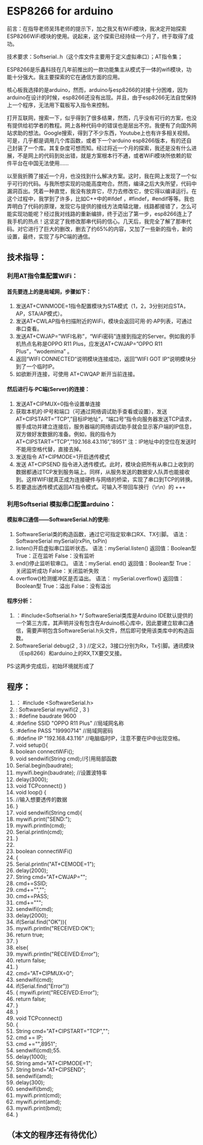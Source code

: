 

ESP8266 for arduino 
====== 
前言：在指导老师吴玮老师的提示下，加之我又有WiFi模块，我决定开始探索ESP8266WiFi模块的使用。说起来，这个探索已经持续一个月了，终于取得了成功。
 
技术要求：Softserial..h（这个库文件主要用于定义虚拟串口）；AT指令集；
  
  ESP8266是乐鑫科技在几年前推出的一款功能集主从模式于一体的wifi模块，功能十分强大。我主要探索的它在通信方面的应用。

  核心板我选择的是arduino，然而，arduino与esp8266的对接十分困难，因为arduino在设计的时候，esp8266还没有出现。并且，由于esp8266无法自觉保持上一个程序，无法用下载板写入指令来控制。

  打开互联网，搜索一下，似乎得到了很多结果，然而，几乎没有可行的方案，也没有提供给初学者的教程。网上各种代码中的错误也是层出不穷。我便有了向国外网站求助的想法。Google搜索，得到了不少东西，Youtube上也有许多相关视频。可是，几乎都是调用几个库函数，或者下一个arduino esp8266版本，有的还自己封装了一个库。其复杂度可想而知。经过将近一个月的探索，我还是没有什么进展，不是网上的代码到处出错，就是方案根本行不通，或者WiFi模块所依赖的软件平台在中国无法使用……

  以至我折腾了接近一个月，也没找到什么解决方案。这时，我在网上发现了一个似乎可行的代码。与我所想实现的功能高度吻合。然而，编译之后大失所望，代码中漏洞百出。凭着一种直觉，我没有放弃它，尽力去修改它，使它得以编译运行。在这个过程中，我学到了许多，比如C++中的#ifdef ，#findef，#endif等等。我也弄明白了代码的原理，发现它与提供的接线方法南辕北辙，线路都接错了，怎么可能实现功能呢？经过我对线路的重新编排，终于迈出了第一步，esp8266连上了我手机的热点！这坚定了我修改那串代码的信心。几天后，我完全了解了那串代码。对它进行了巨大的删改，删去了约65%的内容，又加了一些新的指令，新的设置，最终，实现了与PC端的通信。

## 技术指导：
### 利用AT指令集配置WiFi：
#### 首先要连上的是局域网，步骤如下：
1.	发送AT+CWNMODE=1指令配置模块为STA模式（1，2，3分别对应STA，AP，STA/AP模式）。   
2.	发送AT+CWLAP指令扫描附近的WiFi，模块会返回可用·的·AP列表，可通过串口查看。
3.	发送AT+CWJAP=”WIFI名称”，“WiFi密码”连接到指定的Server。例如我的手机热点名称是OPPO R11 Plus，应发送AT+CWJAP=”OPPO R11 Plus”，“wodemima”  。
4.	返回“WIFI CONNECTED“说明模块连接成功，返回”WIFI GOT IP“说明模块分到了一个临时IP。
5.	如欲断开连接，可使用 AT+CWQAP 断开当前连接。

   #### 然后进行与·PC端(Server)的连接：

1.	发送AT+CIPMUX=0指令设置单连接
2.	获取本机的·IP号和端口（可通过网络调试助手查看或设置），发送AT+CIPSTART=”TCP”,”目标IP地址”，“端口号“指令向服务器发送TCP请求，握手成功并建立连接后，服务器端的网络调试助手就会显示客户端的IP信息，双方做好发数据的准备。例如，我的指令为  AT+CIPSTART=”TCP”,”192.168.43.116”,”8951”  注：IP地址中的空位在发送时不能用空格代替，直接去掉。
3.	发送指令 AT+CIPMODE=1开启透传模式
4.	发送 AT+CIPSEND 指令进入透传模式。此时，模块会把所有从串口上收到的数据都通过TCP发到服务端上。同样，从服务发送的数据安人队弄也能接收到。这样WIFI就真正成为连接硬件与网络的桥梁，实现了串口到TCP的转换。
5.	若要退出透传模式返回AT指令模式。可输入不带回车换行（\r\n）的  +++
### 利用Softserial 模拟串口配置arduino：
#### 模拟串口通信——SoftwareSerial.h的使用:
1. SoftwareSerial类的构造函数，通过它可指定软串口RX、TX引脚。
 语法：SoftwareSerial mySerial(rxPin, txPin)
2.   listen()开启虚拟串口监听状态。
语法：mySerial.listen()
返回值：Boolean型  True：正在监听  False：没有监听
3.  end()停止监听软串口。
语法：mySerial. end()
返回值：Boolean型  True：关闭监听成功  False：关闭监听失败
4. overflow()检测缓冲区是否溢出。
语法：
mySerial.overflow() 返回值：Boolean型 True：溢出 False：没有溢出
#### 程序分析：
1. ：#include<Softserial.h>   */ SoftwareSerial类库是Arduino IDE默认提供的一个第三方库，其声明并没有包含在Arduino核心库中，因此要建立软串口通信，需要声明包含SoftwareSerial.h头文件，然后即可使用该类库中的构造函数。
2.  SoftwareSerial debug(2  , 3 ) //定义2，3接口分别为Rx，Tx引脚。通讯模块（Esp8266）和arduino上的RX,TX要交叉接。

PS:这两步完成后，初始环境就形成了

## 程序：
1. ： #include <SoftwareSerial.h>
2. : SoftwareSerial mywifi(2  , 3 )  
3. : #define baudrate 9600 
4. :#define SSID "OPPO R11 Plus"    //局域网名称
5. :#define PASS "19990714" //局域网密码
6. :#define IP "192.168.43.116"  //电脑临时IP，注意不要在IP中出现空格。
7. void setup(){
8.    boolean connectWiFi();
9.    void sendwifi(String cmd);//引用局部函数
10.   Serial.begin(baudrate);
11.   mywifi.begin(baudrate); //设置波特率
12.   delay(3000);
13.   void TCPconnect()    }
14. void loop() {
15.   //输入想要透传的数据
16.   }
17. void sendwifi(String cmd){
18.    mywifi.print("SEND:");
19.    mywifi.println(cmd);
20.    Serial.println(cmd);
21.  }
22. 
23.  boolean connectWiFi()
24.  {
25.   Serial.println("AT+CEMODE=1");
26.   delay(2000);
27.    String cmd="AT+CWJAP=\"";
28.    cmd+=SSID;
29.    cmd+="\",\"";
30.    cmd+=PASS;
31.    cmd+="\"";
32.    sendwifi(cmd);
33.    delay(2000);
34.    if(Serial.find("OK")){
35.    mywifi.println("RECEIVED:OK");
36.    return true;
37.    }
38.   else{
39.    mywifi.println("RECEIVED:Error");
40.    return false;
41.    }
42.  cmd="AT+CIPMUX=0";  
43.  sendwifi(cmd);
44.  if(Serial.find("Error"))
45.   { mywifi.print("RECEIVED:Error");
46.   return false;
47.    }
48.   }
49.  void TCPconnect()
50.   {
51.   String cmd="AT+CIPSTART=\"TCP\",\"";
52.   cmd += IP;
53.   cmd +="\",8951";
54.    sendwifi(cmd);55.
55.    delay(1000);
56. String amd="AT+CIPMODE=1";
57.   String bmd="AT+CIPSEND";
58.  sendwifi(amd);
59.  delay(300);
60.  sendwifi(bmd);
61.  mywifi.print(cmd);
62.  mywifi.print(amd);
63.  mywifi.print(bmd); 
64.    }                




   

  ## （本文的程序还有待优化）